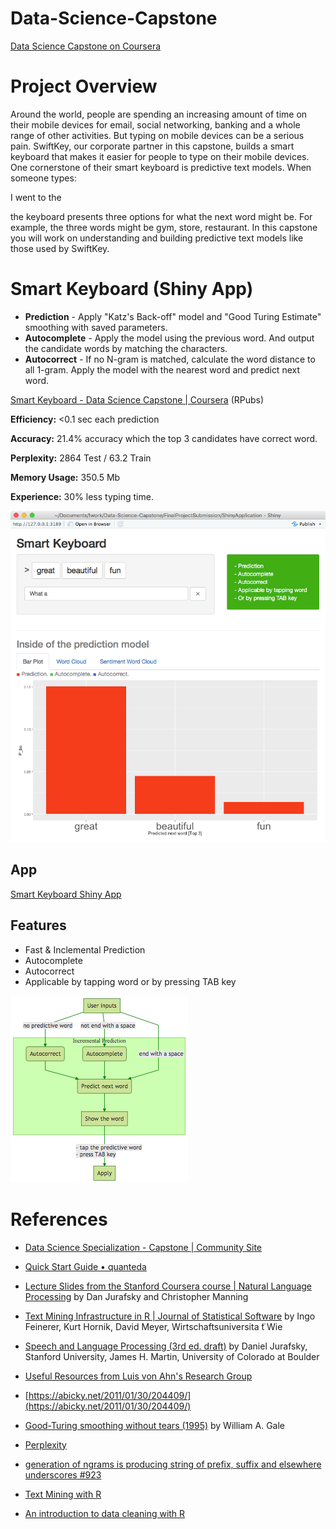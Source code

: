 # Data-Science-Capstone
[Data Science Capstone on Coursera](https://www.coursera.org/specializations/jhu-data-science)

# Project Overview

Around the world, people are spending an increasing amount of time on their mobile devices for email, social networking, banking and a whole range of other activities. But typing on mobile devices can be a serious pain. SwiftKey, our corporate partner in this capstone, builds a smart keyboard that makes it easier for people to type on their mobile devices. One cornerstone of their smart keyboard is predictive text models. When someone types:

I went to the

the keyboard presents three options for what the next word might be. For example, the three words might be gym, store, restaurant. In this capstone you will work on understanding and building predictive text models like those used by SwiftKey.

# Smart Keyboard (Shiny App)

- **Prediction** - Apply "Katz's Back-off" model and "Good Turing Estimate" smoothing with saved parameters.
- **Autocomplete** - Apply the model using the previous word. And output the candidate words by matching the characters.
- **Autocorrect** - If no N-gram is matched, calculate the word distance to all 1-gram. Apply the model with the nearest word and predict next word.

[Smart Keyboard - Data Science Capstone | Coursera](http://rpubs.com/dr_orange_jr/SmartKey) (RPubs)

**Efficiency:** <0.1 sec each prediction

**Accuracy:**  21.4% accuracy
which the top 3 candidates have correct word.

**Perplexity:** 2864 Test / 63.2 Train

**Memory Usage:** 350.5 Mb

**Experience:**  30% less typing time.

![](./FinalProjectSubmission/Rpresentation/res/App_large.png)

## App

[Smart Keyboard Shiny App](https://dr-orange-jr.shinyapps.io/SmartKeyboardApp/)

## Features

- Fast & Inclemental Prediction
- Autocomplete
- Autocorrect
- Applicable by tapping word or by pressing TAB key

![](./FinalProjectSubmission/Rpresentation/res/flow.png)

# References
- [Data Science Specialization - Capstone | Community Site](http://datasciencespecialization.github.io/capstone/)
- [Quick Start Guide • quanteda](http://docs.quanteda.io/articles/pkgdown/quickstart.html)
- [Lecture Slides from the Stanford Coursera course | Natural Language Processing](https://web.stanford.edu/~jurafsky/NLPCourseraSlides.html)
by Dan Jurafsky and Christopher Manning
- [Text Mining Infrastructure in R | Journal of Statistical Software](https://www.jstatsoft.org/article/view/v025i05/v25i05.pdf)
by Ingo Feinerer, Kurt Hornik, David Meyer, Wirtschaftsuniversita ̈t Wie
- [Speech and Language Processing (3rd ed. draft)](https://web.stanford.edu/~jurafsky/slp3/)
by Daniel Jurafsky, Stanford University, James H. Martin, University of Colorado at Boulder
- [Useful Resources from Luis von Ahn's Research Group](https://www.cs.cmu.edu/~biglou/resources/)
- [https://abicky.net/2011/01/30/204409/](https://abicky.net/2011/01/30/204409/)
- [Good-Turing smoothing without tears (1995)](http://citeseerx.ist.psu.edu/viewdoc/summary?doi=10.1.1.110.8518)
by William A. Gale

- [Perplexity](https://en.wikipedia.org/wiki/Perplexity)
- [generation of ngrams is producing string of prefix, suffix and elsewhere underscores #923](https://github.com/quanteda/quanteda/issues/923)
- [Text Mining with R](https://www.tidytextmining.com)

- [An introduction to data cleaning with R](https://cran.r-project.org/doc/contrib/de_Jonge+van_der_Loo-Introduction_to_data_cleaning_with_R.pdf)
